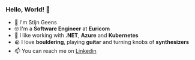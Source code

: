 ### Hello, World! 👋

- 🧍 I'm Stijn Geens
- 🤓 I'm a **Software Engineer** at **Euricom**
- 🎨 I like working with **.NET**, **Azure** and **Kubernetes**
- 🪨 I love **bouldering**, playing **guitar** and turning knobs of **synthesizers**
- 📫 You can reach me on [Linkedin](https://www.linkedin.com/in/stijngeens)
